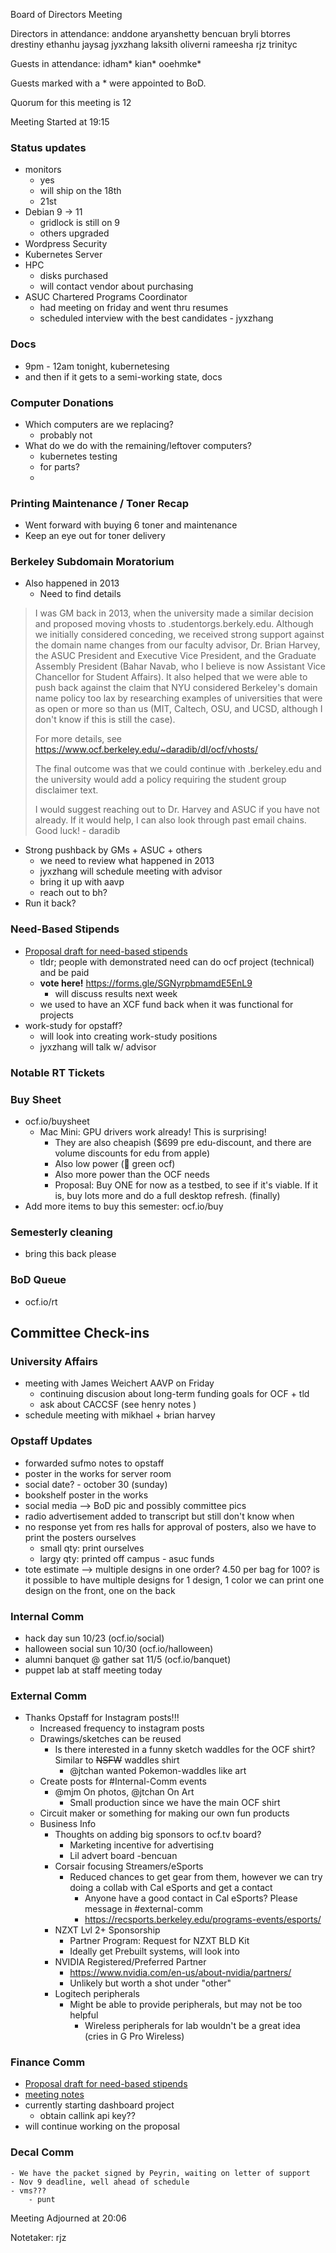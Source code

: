 Board of Directors Meeting

Directors in attendance:
anddone
aryanshetty
bencuan
bryli
btorres
drestiny
ethanhu
jaysag
jyxzhang
laksith
oliverni
rameesha
rjz
trinityc

Guests in attendance:
idham*
kian*
ooehmke*

Guests marked with a * were appointed to BoD.

Quorum for this meeting is 12

Meeting Started at 19:15



### Status updates
- monitors
    - yes
    - will ship on the 18th
    - 21st
- Debian 9 -> 11
    - gridlock is still on 9
    - others upgraded
- Wordpress Security
- Kubernetes Server
- HPC
    - disks purchased
    - will contact vendor about purchasing
- ASUC Chartered Programs Coordinator
    - had meeting on friday and went thru resumes
    - scheduled interview with the best candidates - jyxzhang

### Docs
- 9pm - 12am tonight, kubernetesing
- and then if it gets to a semi-working state, docs

### Computer Donations
- Which computers are we replacing?
    - probably not
- What do we do with the remaining/leftover computers?
    - kubernetes testing
    - for parts?
    - 
### Printing Maintenance / Toner Recap
- Went forward with buying 6 toner and maintenance
- Keep an eye out for toner delivery

### Berkeley Subdomain Moratorium
- Also happened in 2013
    - Need to find details
    
> I was GM back in 2013, when the university made a similar decision and proposed moving vhosts to <group>.studentorgs.berkely.edu. Although we initially considered conceding, we received strong support against the domain name changes from our faculty advisor, Dr. Brian Harvey, the ASUC President and Executive Vice President, and the Graduate Assembly President (Bahar Navab, who I believe is now Assistant Vice Chancellor for Student Affairs). It also helped that we were able to push back against the claim that NYU considered Berkeley's domain name policy too lax by researching examples of universities that were as open or more so than us (MIT, Caltech, OSU, and UCSD, although I don't know if this is still the case).
> 
> For more details, see https://www.ocf.berkeley.edu/~daradib/dl/ocf/vhosts/
> 
> The final outcome was that we could continue with <group>.berkeley.edu and the university would add a policy requiring the student group disclaimer text.
> 
> I would suggest reaching out to Dr. Harvey and ASUC if you have not already. If it would help, I can also look through past email chains. Good luck!
    - daradib
    
- Strong pushback by GMs + ASUC + others
    - we need to review what happened in 2013
    - jyxzhang will schedule meeting with advisor
    - bring it up with aavp
    - reach out to bh?
- Run it back?

### Need-Based Stipends
-  [Proposal draft for need-based stipends](https://notes.ocf.berkeley.edu/4Gt8DAncQ0elE_GTpEBeBgµ)
    - tldr; people with demonstrated need can do ocf project (technical) and be paid
    - **vote here!** https://forms.gle/SGNyrpbmamdE5EnL9
        - will discuss results next week
    - we used to have an XCF fund back when it was functional for projects
- work-study for opstaff?
    - will look into creating work-study positions
    - jyxzhang will talk w/ advisor
    


### Notable RT Tickets
    

### Buy Sheet
- ocf.io/buysheet
    - Mac Mini: GPU drivers work already! This is surprising!
        - They are also cheapish ($699 pre edu-discount, and there are volume discounts for edu from apple)
        - Also low power (🌲 green ocf)
        - Also more power than the OCF needs
        - Proposal: Buy ONE for now as a testbed, to see if it's viable. If it is, buy lots more and do a full desktop refresh. (finally)
- Add more items to buy this semester: ocf.io/buy
    
    
### Semesterly cleaning
- bring this back please


### BoD Queue
- ocf.io/rt

## Committee Check-ins

### University Affairs
 - meeting with James Weichert AAVP on Friday
     - continuing discusion about long-term funding goals for OCF + tld
     - ask about CACCSF (see henry notes )
 - schedule meeting with mikhael + brian harvey

### Opstaff Updates
- forwarded sufmo notes to opstaff 
- poster in the works for server room
- social date?
        - october 30 (sunday)
- bookshelf poster in the works
- social media --> BoD pic and possibly committee pics
- radio advertisement added to transcript but still don't know when
- no response yet from res halls for approval of posters, also we have to print the posters ourselves
    - small qty: print ourselves
    - largy qty: printed off campus - asuc funds
- tote estimate --> multiple designs in one order?
    4.50 per bag for 100?
    is it possible to have multiple designs
        for 1 design, 1 color
        we can print one design on the front, one on the back
    

### Internal Comm
- hack day sun 10/23 (ocf.io/social)
- halloween social sun 10/30 (ocf.io/halloween)
- alumni banquet @ gather sat 11/5 (ocf.io/banquet)
- puppet lab at staff meeting today

### External Comm
- Thanks Opstaff for Instagram posts!!!
    - Increased frequency to instagram posts
    - Drawings/sketches can be reused
        - Is there interested in a funny sketch waddles for the OCF shirt? Similar to ~~NSFW~~ waddles shirt
            - @jtchan wanted Pokemon-waddles like art
    - Create posts for #Internal-Comm events
        - @mjm On photos, @jtchan On Art
            - Small production since we have the main OCF shirt
    - Circuit maker or something for making our own fun products
    - Business Info
        - Thoughts on adding big sponsors to ocf.tv board?
            - Marketing incentive for advertising
            - Lil advert board -bencuan
        - Corsair focusing Streamers/eSports
            - Reduced chances to get gear from them, however we can try doing a collab with Cal eSports and get a contact
                - Anyone have a good contact in Cal eSports? Please message in #external-comm
                - https://recsports.berkeley.edu/programs-events/esports/ 
        - NZXT Lvl 2+ Sponsorship
            - Partner Program: Request for NZXT BLD Kit
            - Ideally get Prebuilt systems, will look into
        - NVIDIA Registered/Preferred Partner
            - https://www.nvidia.com/en-us/about-nvidia/partners/
            - Unlikely but worth a shot under "other"
        - Logitech peripherals
            - Might be able to provide peripherals, but may not be too helpful
                - Wireless peripherals for lab wouldn't be a great idea (cries in G Pro Wireless)


### Finance Comm
- [Proposal draft for need-based stipends](https://notes.ocf.berkeley.edu/4Gt8DAncQ0elE_GTpEBeBgµ)
- [meeting notes](https://notes.ocf.berkeley.edu/mqdnDIxIToawAiM-maClhQ)
- currently starting dashboard project 
    - obtain callink api key??
- will continue working on the proposal
    
    
### Decal Comm
    - We have the packet signed by Peyrin, waiting on letter of support
    - Nov 9 deadline, well ahead of schedule
    - vms???
        - punt
    

Meeting Adjourned at 20:06

Notetaker: rjz
